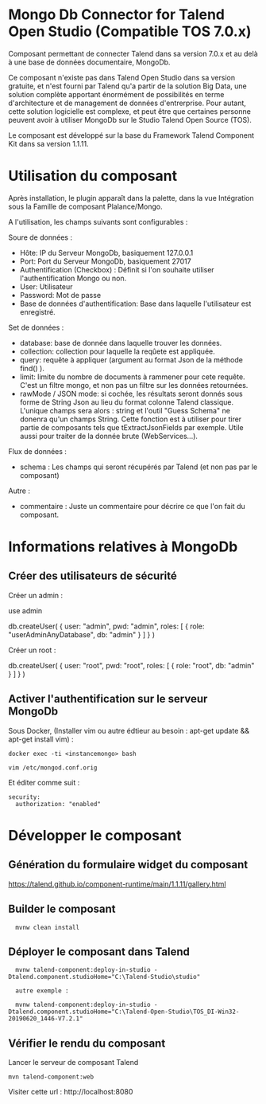 # Mongo Db Connector for Talend Open Studio (Compatible TOS 7.0.x)

Composant permettant de connecter Talend dans sa version 7.0.x et au delà à une base de données documentaire, MongoDb.

Ce composant n'existe pas dans Talend Open Studio dans sa version gratuite, et n'est fourni par Talend qu'a partir de la solution Big Data, une solution complète apportant énormément de possibilités en terme d'architecture et de management de données d'entrerprise. Pour autant, cette solution logicielle est complexe, et peut être que certaines personne peuvent avoir à utiliser MongoDb sur le Studio Talend Open Source (TOS).

Le composant est développé sur la base du Framework Talend Component Kit dans sa version 1.1.11.

# Utilisation du composant

Après installation, le plugin apparaît dans la palette, dans la vue Intégration sous la Famille de composant Plalance/Mongo.

A l'utilisation, les champs suivants sont configurables :

Soure de données :
- Hôte: IP du Serveur MongoDb, basiquement 127.0.0.1
- Port: Port du Serveur MongoDb, basiquement 27017
- Authentification (Checkbox) : Définit si l'on souhaite utiliser l'authentification Mongo ou non. 
- User: Utilisateur
- Password: Mot de passe
- Base de données d'authentification: Base dans laquelle l'utilisateur est enregistré.

Set de données :
- database: base de donnée dans laquelle trouver les données.
- collection: collection pour laquelle la reqûete est appliquée.
- query: requête à appliquer (argument au format Json de la méthode find() ).
- limit: limite du nombre de documents à rammener pour cete requête. C'est un filtre mongo, et non pas un filtre sur les données retournées.
- rawMode / JSON mode: si cochée, les résultats seront donnés sous forme de String Json au lieu du format colonne Talend classique. L'unique champs sera alors : string et l'outil "Guess Schema" ne donenra qu'un champs String. Cette fonction est à utiliser pour tirer partie de composants tels que tExtractJsonFields par exemple. Utile aussi pour traiter de la donnée brute (WebServices...).

Flux de données :
- schema : Les champs qui seront récupérés par Talend (et non pas par le composant)

Autre :
- commentaire : Juste un commentaire pour décrire ce que l'on fait du composant.

# Informations relatives à MongoDb

## Créer des utilisateurs de sécurité

Créer un admin :

use admin

db.createUser(
  {
    user: "admin",
    pwd: "admin",
    roles: [ { role: "userAdminAnyDatabase", db: "admin" } ]
  }
)

Créer un root :

db.createUser(
  {
    user: "root",
    pwd: "root",
    roles: [ { role: "root", db: "admin" } ]
  }
)

## Activer l'authentification sur le serveur MongoDb


Sous Docker, (Installer vim ou autre édtieur au besoin : apt-get update && apt-get install vim) :

	docker exec -ti <instancemongo> bash
	
	vim /etc/mongod.conf.orig
	
Et éditer comme suit :

	security:
	  authorization: "enabled"
		
    
# Développer le composant

## Génération du formulaire widget du composant

https://talend.github.io/component-runtime/main/1.1.11/gallery.html

## Builder le composant
 
      mvnw clean install
        
## Déployer le composant dans Talend

      mvnw talend-component:deploy-in-studio -Dtalend.component.studioHome="C:\Talend-Studio\studio"

	  autre exemple :
	        
      mvnw talend-component:deploy-in-studio -Dtalend.component.studioHome="C:\Talend-Open-Studio\TOS_DI-Win32-20190620_1446-V7.2.1"

      
## Vérifier le rendu du composant

Lancer le serveur de composant Talend 

    mvn talend-component:web

Visiter cette url : http://localhost:8080
